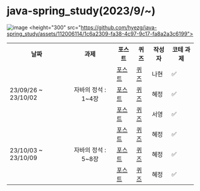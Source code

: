 # java-spring_study(2023/9/~)
![image](https://github.com/hyezg/java-spring_study/assets/112006114/1c6a2309-fa38-4c97-9c17-fa8a2a3c6199)
<height="300" src="https://github.com/hyezg/java-spring_study/assets/112006114/1c6a2309-fa38-4c97-9c17-fa8a2a3c6199">
<table>
<tbody>
  <tr>
    <th>날짜</th>
    <th>과제</th>
    <th>포스트</th>
    <th>퀴즈</th>
    <th>작성자</th>
    <th>코테 과제</th>
  </tr>
 
  <tr>
    <td rowspan="3" align="3">23/09/26 ~ 23/10/02</td>
    <td rowspan="3" align="center">자바의 정석 : 1~4장 </td>
    <td><a href="https://www.notion.so/inqq/1-10-01-9c08436b1b204f5686b5fb7b4a924aff?pvs=4">포스트</a></td>
    <td><a href="https://www.notion.so/inqq/10-3-10-9-ch05-08-cabc34f9a6854ad7a2f22de1e84b5e19?pvs=4#44120e6c73b84762872616b9094c3d3c">퀴즈</a></td>
    <td>나현</td>
    <td>✅</td>
  </tr>
  
  <tr>
    <td><a href="https://www.notion.so/inqq/9-25-10-1-ch01-04-e960b1c5facd4867821f04ac79a2253f?pvs=4/">포스트</a></td> 
    <td><a href="https://www.notion.so/inqq/10-3-10-9-ch05-08-cabc34f9a6854ad7a2f22de1e84b5e19?pvs=4#44120e6c73b84762872616b9094c3d3c">퀴즈</a></td>
    <td>혜정</td>
    <td>✅</td>
  </tr>
  </tr>
   <tr>
    <td><a href="https://www.notion.so/inqq/1-10-2-1bfb9ee921914ea2aa00c3c4daf8b109?pvs=4">포스트</a></td>
    <td><a href="https://www.notion.so/inqq/10-3-10-9-ch05-08-cabc34f9a6854ad7a2f22de1e84b5e19?pvs=4#44120e6c73b84762872616b9094c3d3c">퀴즈</a></td>
    <td>서영</td>
    <td>✅</td>
  </tr>
  </tr>

  <tr>
    <td rowspan="3" align="3">23/10/03 ~ 23/10/09</td>
    <td rowspan="3" align="center">자바의 정석 : 5~8장</td>
    <td><a href="https://www.notion.so/inqq/9-25-10-1-ch01-04-e960b1c5facd4867821f04ac79a2253f?pvs=4/">포스트</a></td>
     <td><a href="https://www.notion.so/inqq/10-3-10-9-ch05-08-cabc34f9a6854ad7a2f22de1e84b5e19?pvs=4#44120e6c73b84762872616b9094c3d3c">퀴즈</a></td>
    <td>혜정</td>
    <td>✅</td>
  </tr>
  <tr>
    <td><a href="https://www.notion.so/inqq/9-25-10-1-ch01-04-e960b1c5facd4867821f04ac79a2253f?pvs=4/">포스트</a></td>
    <td><a href="https://www.notion.so/inqq/10-3-10-9-ch05-08-cabc34f9a6854ad7a2f22de1e84b5e19?pvs=4#44120e6c73b84762872616b9094c3d3c">퀴즈</a></td>
    <td>혜정</td>
    <td>✅</td>
  </tr>
   <tr>
    <td><a href="https://www.notion.so/inqq/9-25-10-1-ch01-04-e960b1c5facd4867821f04ac79a2253f?pvs=4/">포스트</a></td>
    <td><a href="https://www.notion.so/inqq/10-3-10-9-ch05-08-cabc34f9a6854ad7a2f22de1e84b5e19?pvs=4#44120e6c73b84762872616b9094c3d3c">퀴즈</a></td>
    <td>혜정</td>
    <td>✅</td>
  </tr>

  
</tbody>
